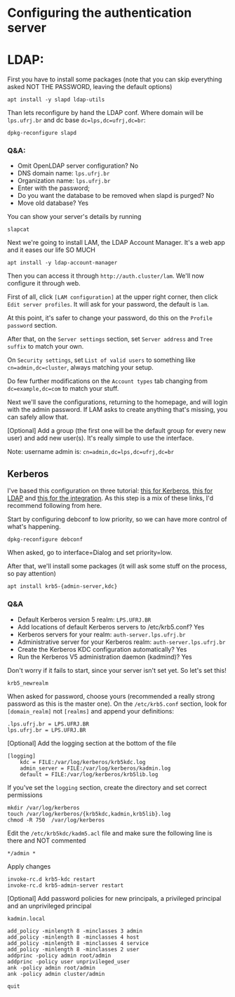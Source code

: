 # Configuring the authentication server


# LDAP:


First you have to install some packages (note that you can skip everything asked NOT THE PASSWORD, leaving the default options)

```
apt install -y slapd ldap-utils
```

Than lets reconfigure by hand the LDAP conf. Where domain will be `lps.ufrj.br` and dc base `dc=lps,dc=ufrj,dc=br`:

```
dpkg-reconfigure slapd
```
### Q&A:

* Omit OpenLDAP server configuration? No
* DNS domain name: `lps.ufrj.br`
* Organization name: `lps.ufrj.br`
* Enter with the password;
* Do you want the database to be removed when slapd is purged? No
* Move old database? Yes

You can show your server's details by running

```
slapcat
```


Next we're going to install LAM, the LDAP Account Manager. It's a web app and it eases our life SO MUCH

```
apt install -y ldap-account-manager
```

Then you can access it through `http://auth.cluster/lam`. We'll now configure it through web.

First of all, click `[LAM configuration]` at the upper right corner, then click `Edit server profiles`. It will ask for your password, the default is `lam`.

At this point, it's safer to change your password, do this on the `Profile password` section.

After that, on the `Server settings` section, set `Server address` and `Tree suffix` to match your own.

On `Security settings`, set `List of valid users` to something like `cn=admin,dc=cluster`, always matching your setup.

Do few further modifications on the `Account types` tab changing from `dc=example,dc=com` to match your stuff.

Next we'll save the configurations, returning to the homepage, and will login with the admin password. If LAM asks to create anything that's missing, you can safely allow that.

[Optional] Add a group (the first one will be the default group for every new user) and add new user(s). It's really simple to use the interface.

Note: username admin is: `cn=admin,dc=lps,dc=ufrj,dc=br`



## Kerberos

I've based this configuration on three tutorial: [this for Kerberos](http://techpubs.spinlocksolutions.com/dklar/kerberos.html), [this for LDAP](https://computingforgeeks.com/how-to-install-and-configure-openldap-server-on-debian/) and [this for the integration](https://wiki.debian.org/LDAP/Kerberos). As this step is a mix of these links, I'd recommend following from here.

Start by configuring debconf to low priority, so we can have more control of what's happening.

```
dpkg-reconfigure debconf
```

When asked, go to interface=Dialog and set priority=low.

After that, we'll install some packages (it will ask some stuff on the process, so pay attention)

```
apt install krb5-{admin-server,kdc}
```

### Q&A

* Default Kerberos version 5 realm: `LPS.UFRJ.BR`
* Add locations of default Kerberos servers to /etc/krb5.conf? Yes
* Kerberos servers for your realm: `auth-server.lps.ufrj.br`
* Administrative server for your Kerberos realm: `auth-server.lps.ufrj.br`
* Create the Kerberos KDC configuration automatically? Yes
* Run the Kerberos V5 administration daemon (kadmind)? Yes

Don't worry if it fails to start, since your server  isn't set yet. So let's set this!

```
krb5_newrealm
```

When asked for password, choose yours (recommended a really strong password as this is the master one). On the `/etc/krb5.conf` section, look for `[domain_realm]` not `[realms]` and append your definitions:

```
.lps.ufrj.br = LPS.UFRJ.BR
lps.ufrj.br = LPS.UFRJ.BR
```

[Optional] Add the logging section at the bottom of the file

```
[logging]
	kdc = FILE:/var/log/kerberos/krb5kdc.log
	admin_server = FILE:/var/log/kerberos/kadmin.log
	default = FILE:/var/log/kerberos/krb5lib.log

```

If you've set the `logging` section, create the directory and set correct permissions

```
mkdir /var/log/kerberos
touch /var/log/kerberos/{krb5kdc,kadmin,krb5lib}.log
chmod -R 750  /var/log/kerberos
```

Edit the `/etc/krb5kdc/kadm5.acl` file and make sure the following line is there and NOT commented

```
*/admin *
```

Apply changes

```
invoke-rc.d krb5-kdc restart
invoke-rc.d krb5-admin-server restart
```

[Optional] Add password policies for new principals, a privileged principal and an unprivileged principal

```
kadmin.local

add_policy -minlength 8 -minclasses 3 admin
add_policy -minlength 8 -minclasses 4 host
add_policy -minlength 8 -minclasses 4 service
add_policy -minlength 8 -minclasses 2 user
addprinc -policy admin root/admin
addprinc -policy user unprivileged_user
ank -policy admin root/admin
ank -policy admin cluster/admin

quit
```
